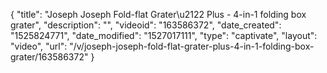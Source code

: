 {
    "title": "Joseph Joseph Fold-flat Grater\u2122 Plus - 4-in-1 folding box grater",
    "description": "",
    "videoid": "163586372",
    "date_created": "1525824771",
    "date_modified": "1527017111",
    "type": "captivate",
    "layout": "video",
    "url": "\/v\/joseph-joseph-fold-flat-grater-plus-4-in-1-folding-box-grater\/163586372"
}